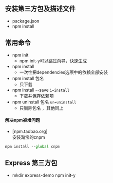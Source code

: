 ## 安装第三方包及描述文件
+ package.json
+ npm install
## 常用命令
+ npm init
    + npm init-y可以跳过向导，快速生成
+ npm install 
    + 一次性把dependencies选项中的依赖全部安装
+ npm install 包名
    + 只下载
+ npm install --save    `i=install`
    + 下载并保存依赖项
+ npm uninstall 包名    `un=uninstall`
    + 只删除包名 ，其他同上
#### 解决npm被墙问题
+ [npm.taobao.org]  
安装淘宝的cnpm
 ```javascript
 npm install --global cnpm
 ```
 ## Express  第三方包
 + mkdir express-demo
 npm init-y

 


        
